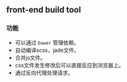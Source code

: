 ## front-end build tool

### 功能
+ 可以通过 ```bower``` 管理依赖。
+ 自动编译scss，jade文件。
+ 合并js文件。
+ css文件发生修改后可以直接反应到浏览器上。
+ 通过反向代理处理请求。
